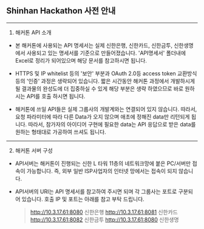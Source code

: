 
## Shinhan Hackathon 사전 안내

---

1. 해커톤 API 소개

- 본 해커톤에 사용되는 API 명세서는 실제 신한은행, 신한카드, 신한금투, 신한생명에서 사용되고 있는 명세서를 기준으로 만들어졌습니다.
  'API명세서' 폴더내에 Excel로 정리가 되어있으며 해당 문서를 참고하시면 됩니다.

- HTTPS 및 IP whitelist 등의 '보안' 부분과 OAuth 2.0등 access token 교환방식 등의 '인증' 과정은 생략되어 있습니다. 짧은 시간동안 해커톤 과정에서 
  개발하시게 될 결과물의 완성도에 더 집중하실 수 있게 해당 부분은 생략 하였으므로 바로 원하시는 API를 호출 하시면 됩니다.

- 해커톤에 쓰일 API들은 실제 그룹사의 개발계와는 연결되어 있지 않습니다. 따라서, 요청 파라미터에 따라 다른 Data가 오지 않으며 애초에 정해진 data만 리턴되게 됩니다.
  따라서, 참가자의 아이디어 구현에 필요한 data는 API 응답으로 받은 data를 원하는 형태대로 가공하여 쓰셔도 됩니다.

---

2. 해커톤 서버 구성

- API서버는 해커톤이 진행되는 신한 L 타워 11층의 네트워크망에 붙은 PC/서버만 접속이 가능합니다. 즉, 외부 일반 ISP사업자의 인터넷 망에서는 접속이 되지 않습니다.

- API서버의 URI는 API 명세서를 참고하여 주시면 되며 각 그룹사는 포트로 구분되어 있습니다. 호출 IP 및 포트는 아래를 참고 부탁 드립니다.
  > http://10.3.17.61:8080 신한은행
  > http://10.3.17.61:8081 신한카드
  > http://10.3.17.61:8082 신한금투
  > http://10.3.17.61:8080 신한생명
  
